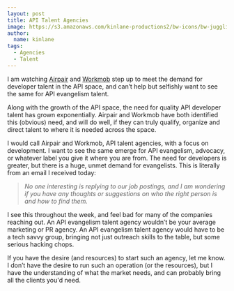 ```yaml
---
layout: post
title: API Talent Agencies
image: https://s3.amazonaws.com/kinlane-productions2/bw-icons/bw-juggling.png
author:
  name: kinlane
tags:
  - Agencies
  - Talent
---
```

I am watching [Airpair](http://www.airpair.com/) and [Workmob](https://theworkmob.com/) step up to meet the demand for developer talent in the API space, and can’t help but selfishly want to see the same for API evangelism talent.

Along with the growth of the API space, the need for quality API developer talent has grown exponentially. Airpair and Workmob have both identified this (obvious) need, and will do well, if they can truly qualify, organize and direct talent to where it is needed across the space.

I would call Airpair and Workmob, API talent agencies, with a focus on development. I want to see the same emerge for API evangelism, advocacy, or whatever label you give it where you are from. The need for developers is greater, but there is a huge, unmet demand for evangelists. This is literally from an email I received today:

> _No one interesting is replying to our job postings, and I am wondering if you have any thoughts or suggestions on who the right person is and how to find them._

I see this throughout the week, and feel bad for many of the companies reaching out. An API evangelism talent agency wouldn’t be your average marketing or PR agency. An API evangelism talent agency would have to be a tech savvy group, bringing not just outreach skills to the table, but some serious hacking chops.

If you have the desire (and resources) to start such an agency, let me know. I don’t have the desire to run such an operation (or the resources), but I have the understanding of what the market needs, and can probably bring all the clients you'd need.